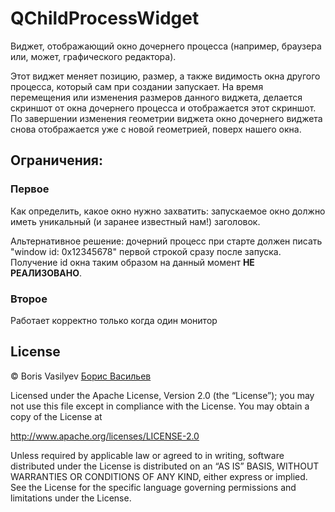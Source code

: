 # QChildProcessWidget

Виджет, отображающий окно дочернего процесса (например, браузера или, может, графического редактора).

Этот виджет меняет позицию, размер, а также видимость окна другого процесса, который сам при создании запускает.
На время перемещения или изменения размеров данного виджета, делается скриншот от окна дочернего процесса и отображается этот скриншот. По завершении изменения геометрии виджета окно дочернего виджета снова отображается уже с новой геометрией, поверх нашего окна.

## Ограничения:

### Первое

Как определить, какое окно нужно захватить: запускаемое окно должно иметь уникальный (и заранее известный нам!) заголовок.

Альтернативное решение: дочерний процесс при старте должен писать "window id: 0x12345678" первой строкой сразу после запуска. Получение id окна таким образом на данный момент **НЕ РЕАЛИЗОВАНО**.

### Второе

Работает корректно только когда один монитор

## License

&copy; Boris Vasilyev
[Борис Васильев](https://github.com/1024sparrow)

Licensed under the Apache License, Version 2.0 (the “License”); you may not use
this file except in compliance with the License. You may obtain a copy of the
License at

http://www.apache.org/licenses/LICENSE-2.0

Unless required by applicable law or agreed to in writing, software distributed
under the License is distributed on an “AS IS” BASIS, WITHOUT WARRANTIES OR
CONDITIONS OF ANY KIND, either express or implied. See the License for the
specific language governing permissions and limitations under the License.
